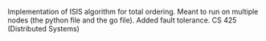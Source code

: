 Implementation of ISIS algorithm for total ordering. Meant to run on multiple nodes (the python file and the go file). Added fault tolerance. CS 425 (Distributed Systems)
